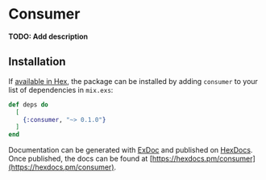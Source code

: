 # Consumer

**TODO: Add description**

## Installation

If [available in Hex](https://hex.pm/docs/publish), the package can be installed
by adding `consumer` to your list of dependencies in `mix.exs`:

```elixir
def deps do
  [
    {:consumer, "~> 0.1.0"}
  ]
end
```

Documentation can be generated with [ExDoc](https://github.com/elixir-lang/ex_doc)
and published on [HexDocs](https://hexdocs.pm). Once published, the docs can
be found at [https://hexdocs.pm/consumer](https://hexdocs.pm/consumer).

